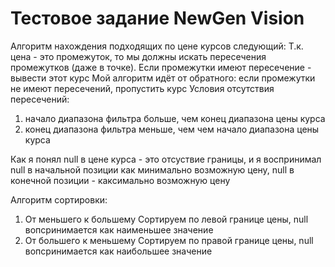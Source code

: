 # Тестовое задание NewGen Vision

Алгоритм нахождения подходящих по цене курсов следующий: 
Т.к. цена - это промежуток, то мы должны искать пересечения промежутков (даже в точке). Если промежутки имеют пересечение - вывести этот курс
Мой алгоритм идёт от обратного: если промежутки не имеют пересечений, пропустить курс
Условия отсутствия пересечений: 
1) начало диапазона фильтра больше, чем конец диапазона цены курса
2) конец диапазона фильтра меньше, чем чем начало диапазона цены курса

Как я понял null в цене курса - это отсуствие границы, и я воспринимал null в начальной позиции как минимально возможную цену, null в конечной позиции - каксимально возможную цену 

Алгоритм сортировки: 
1) От меньшего к большему
Сортируем по левой границе цены, null вопсринимается как наименьшее значение
2) От большего к меньшему
Сортируем по правой границе цены, null вопсринимается как наибольшее значение
